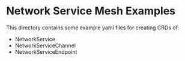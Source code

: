 Network Service Mesh Examples
=============================

This directory contains some example yaml files for creating CRDs of:

* NetworkService
* NetworkServiceChannel
* NetworkServiceEndpoint

